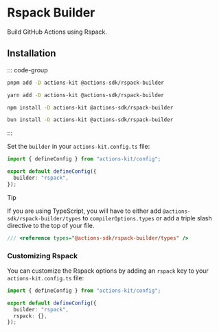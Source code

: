 # Rspack Builder

Build GitHub Actions using Rspack.

## Installation

::: code-group
  ```bash [pnpm]
  pnpm add -D actions-kit @actions-sdk/rspack-builder
  ```

  ```bash [yarn]
  yarn add -D actions-kit @actions-sdk/rspack-builder
  ```

  ```bash [npm]
  npm install -D actions-kit @actions-sdk/rspack-builder
  ```

  ```bash [bun]
  bun install -D actions-kit @actions-sdk/rspack-builder
  ```
:::

Set the `builder` in your `actions-kit.config.ts` file:

```ts [actions-kit.config.ts]
import { defineConfig } from "actions-kit/config";

export default defineConfig({
  builder: "rspack",
});
```

> [!TIP]
> If you are using TypeScript, you will have to either add `@actions-sdk/rspack-builder/types` to `compilerOptions.types` or add a triple slash directive to the top of your file.

```ts
/// <reference types="@actions-sdk/rspack-builder/types" />
``` 

### Customizing Rspack

You can customize the Rspack options by adding an `rspack` key to your `actions-kit.config.ts` file:

```ts [actions-kit.config.ts]
import { defineConfig } from "actions-kit/config";

export default defineConfig({
  builder: "rspack",
  rspack: {},
});
```
